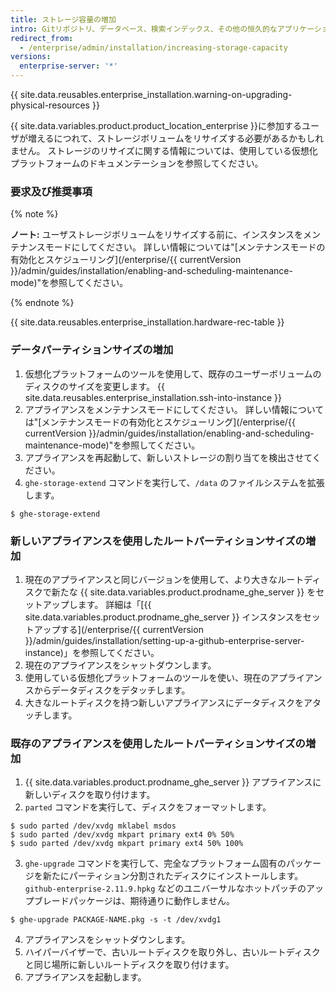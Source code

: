 ```yaml
---
title: ストレージ容量の増加
intro: Gitリポジトリ、データベース、検索インデックス、その他の恒久的なアプリケーションデータに利用できるストレージの量は、追加あるいは変更できます。
redirect_from:
  - /enterprise/admin/installation/increasing-storage-capacity
versions:
  enterprise-server: '*'
---
```


{{ site.data.reusables.enterprise_installation.warning-on-upgrading-physical-resources }}

{{ site.data.variables.product.product_location_enterprise }}に参加するユーザが増えるにつれて、ストレージボリュームをリサイズする必要があるかもしれません。 ストレージのリサイズに関する情報については、使用している仮想化プラットフォームのドキュメンテーションを参照してください。

### 要求及び推奨事項

{% note %}

**ノート:** ユーザストレージボリュームをリサイズする前に、インスタンスをメンテナンスモードにしてください。 詳しい情報については"[メンテナンスモードの有効化とスケジューリング](/enterprise/{{ currentVersion }}/admin/guides/installation/enabling-and-scheduling-maintenance-mode)"を参照してください。

{% endnote %}

{{ site.data.reusables.enterprise_installation.hardware-rec-table }}

### データパーティションサイズの増加

1. 仮想化プラットフォームのツールを使用して、既存のユーザーボリュームのディスクのサイズを変更します。
{{ site.data.reusables.enterprise_installation.ssh-into-instance }}
3. アプライアンスをメンテナンスモードにしてください。 詳しい情報については"[メンテナンスモードの有効化とスケジューリング](/enterprise/{{ currentVersion }}/admin/guides/installation/enabling-and-scheduling-maintenance-mode)"を参照してください。
4. アプライアンスを再起動して、新しいストレージの割り当てを検出させてください。
5. `ghe-storage-extend` コマンドを実行して、`/data` のファイルシステムを拡張します。
  ```shell
  $ ghe-storage-extend
  ```

### 新しいアプライアンスを使用したルートパーティションサイズの増加

1. 現在のアプライアンスと同じバージョンを使用して、より大きなルートディスクで新たな {{ site.data.variables.product.prodname_ghe_server }} をセットアップします。 詳細は「[{{ site.data.variables.product.prodname_ghe_server }} インスタンスをセットアップする](/enterprise/{{ currentVersion }}/admin/guides/installation/setting-up-a-github-enterprise-server-instance)」を参照してください。
2. 現在のアプライアンスをシャットダウンします。
3. 使用している仮想化プラットフォームのツールを使い、現在のアプライアンスからデータディスクをデタッチします。
4. 大きなルートディスクを持つ新しいアプライアンスにデータディスクをアタッチします。

### 既存のアプライアンスを使用したルートパーティションサイズの増加

1. {{ site.data.variables.product.prodname_ghe_server }} アプライアンスに新しいディスクを取り付けます。
2. `parted` コマンドを実行して、ディスクをフォーマットします。
  ```shell
  $ sudo parted /dev/xvdg mklabel msdos
  $ sudo parted /dev/xvdg mkpart primary ext4 0% 50%
  $ sudo parted /dev/xvdg mkpart primary ext4 50% 100%
  ```
3. `ghe-upgrade` コマンドを実行して、完全なプラットフォーム固有のパッケージを新たにパーティション分割されたディスクにインストールします。 `github-enterprise-2.11.9.hpkg` などのユニバーサルなホットパッチのアップブレードパッケージは、期待通りに動作しません。
  ```shell
  $ ghe-upgrade PACKAGE-NAME.pkg -s -t /dev/xvdg1
  ```
4. アプライアンスをシャットダウンします。
5. ハイパーバイザーで、古いルートディスクを取り外し、古いルートディスクと同じ場所に新しいルートディスクを取り付けます。
6. アプライアンスを起動します。
